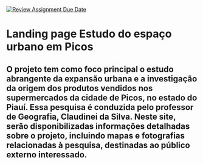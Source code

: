 [![Review Assignment Due Date](https://classroom.github.com/assets/deadline-readme-button-24ddc0f5d75046c5622901739e7c5dd533143b0c8e959d652212380cedb1ea36.svg)](https://classroom.github.com/a/nKO5RxKD)

# Landing page Estudo do espaço urbano em Picos

## O projeto tem como foco principal o estudo abrangente da expansão urbana e a investigação da origem dos produtos vendidos nos supermercados da cidade de Picos, no estado do Piauí. Essa pesquisa é conduzida pelo professor de Geografia, Claudinei da Silva. Neste site, serão disponibilizadas informações detalhadas sobre o projeto, incluindo mapas e fotografias relacionadas à pesquisa, destinadas ao público externo interessado.



